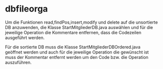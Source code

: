 # dbfileorga
Um die Funktionen read,findPos,insert,modify und delete auf die unsortierte DB anzuwenden, die Klasse StartMitgliederDB.java auswählen und für die jeweilige Operation die Kommentare entfernen, dass die Codezeilen ausgeführt werden. 

Für die sortierte DB muss die Klasse StartMitgliederDBOrdered.java geöffnet werden und auch für die jeweilige Operation die gewünscht ist muss der Kommentar entfernt werden um den Code bzw. die Operation auszuführen.


